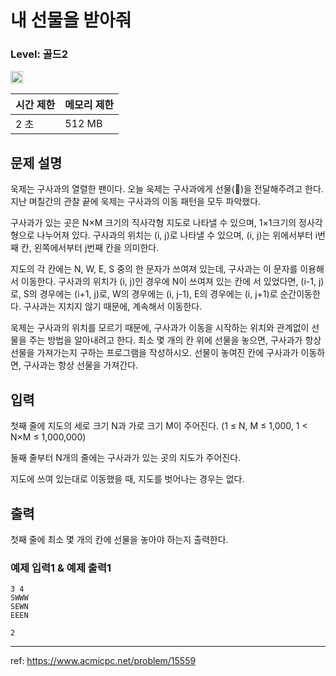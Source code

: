 # 내 선물을 받아줘

### Level: 골드2

<img class="left" src="https://d2gd6pc034wcta.cloudfront.net/tier/14.svg" style="width: 20px" />

| 시간 제한 | 메모리 제한 |
| -------- | ---------- |
| 2 초 | 512 MB |

## 문제 설명

욱제는 구사과의 열렬한 팬이다. 오늘 욱제는 구사과에게 선물(🎁)을 전달해주려고 한다. 지난 며칠간의 관찰 끝에 욱제는 구사과의 이동 패턴을 모두 파악했다.

구사과가 있는 곳은 N×M 크기의 직사각형 지도로 나타낼 수 있으며, 1×1크기의 정사각형으로 나누어져 있다. 구사과의 위치는 (i, j)로 나타낼 수 있으며, (i, j)는 위에서부터 i번째 칸, 왼쪽에서부터 j번째 칸을 의미한다.

지도의 각 칸에는 N, W, E, S 중의 한 문자가 쓰여져 있는데, 구사과는 이 문자를 이용해서 이동한다. 구사과의 위치가 (i, j)인 경우에 N이 쓰여져 있는 칸에 서 있었다면, (i-1, j)로, S의 경우에는 (i+1, j)로, W의 경우에는 (i, j-1), E의 경우에는 (i, j+1)로 순간이동한다. 구사과는 지치지 않기 때문에, 계속해서 이동한다.

욱제는 구사과의 위치를 모르기 때문에, 구사과가 이동을 시작하는 위치와 관계없이 선물을 주는 방법을 알아내려고 한다. 최소 몇 개의 칸 위에 선물을 놓으면, 구사과가 항상 선물을 가져가는지 구하는 프로그램을 작성하시오. 선물이 놓여진 칸에 구사과가 이동하면, 구사과는 항상 선물을 가져간다.

## 입력

첫째 줄에 지도의 세로 크기 N과 가로 크기 M이 주어진다. (1 ≤ N, M ≤ 1,000, 1 < N×M ≤ 1,000,000)

둘째 줄부터 N개의 줄에는 구사과가 있는 곳의 지도가 주어진다. 

지도에 쓰여 있는대로 이동했을 때, 지도를 벗어나는 경우는 없다.

## 출력

첫째 줄에 최소 몇 개의 칸에 선물을 놓아야 하는지 출력한다.

### 예제 입력1 & 예제 출력1

```text
3 4
SWWW
SEWN
EEEN

```

```text
2

```

---

ref: https://www.acmicpc.net/problem/15559